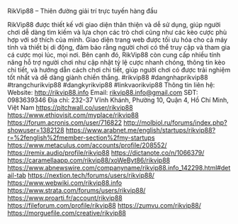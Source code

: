 RikVip88 – Thiên đường giải trí trực tuyến hàng đầu

RikVip88 được thiết kế với giao diện thân thiện và dễ sử dụng, giúp người chơi dễ dàng tìm kiếm và lựa chọn các trò chơi cũng như các kèo cược phù hợp với sở thích của mình. Giao diện trang web được tối ưu hóa cho cả máy tính và thiết bị di động, đảm bảo rằng người chơi có thể truy cập và tham gia cá cược mọi lúc, mọi nơi. Bên cạnh đó, RikVip88 còn cung cấp nhiều tính năng hỗ trợ người chơi như cập nhật tỷ lệ cược nhanh chóng, thông tin kèo chi tiết, và hướng dẫn cách chơi chi tiết, giúp người chơi có được trải nghiệm tốt nhất và dễ dàng giành chiến thắng.
#rikvip88 #dangnhaprikvip88 #trangchurikvip88 #dangkyrikvip88 #linkvaorikvip88
Thông tin liên hệ:
Website: http://rikvip88.info
Email: rikvip88.info@gmail.com
SĐT: 0983639346
Địa chỉ: 232-37 Vĩnh Khánh, Phường 10, Quận 4, Hồ Chí Minh, Việt Nam
https://pitchwall.co/user/rikvip88
https://www.ethiovisit.com/myplace/rikvip88
https://forum.acronis.com/user/716822
http://molbiol.ru/forums/index.php?showuser=1382128
https://www.arabnet.me/english/startups/rikvip88?r=%2fenglish%2fmember-section%2fmy-startups
https://www.metaculus.com/accounts/profile/208552/
https://remix.audio/profile/rikvip88
https://dictanote.co/n/1066379/
https://caramellaapp.com/rikvip88/xoWeByt86/rikvip88
https://www.abnewswire.com/companyname/rikvip88.info_142298.html#detail-tab
https://nextion.tech/forums/users/rikvip88/
https://www.webwiki.com/rikvip88.info
https://www.strata.com/forums/users/rikvip88/
https://www.proarti.fr/account/rikvip88
https://fileforum.com/profile/rikvip88
https://zumvu.com/rikvip88/
https://morguefile.com/creative/rikvip88